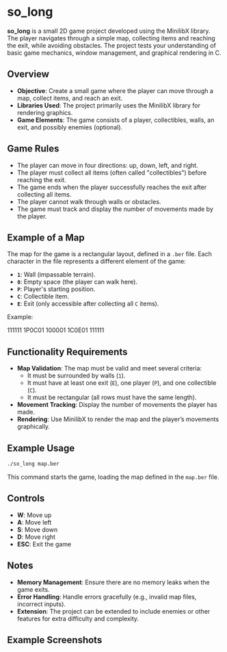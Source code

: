 # so_long

**so_long** is a small 2D game project developed using the MinilibX library. The player navigates through a simple map, collecting items and reaching the exit, while avoiding obstacles. The project tests your understanding of basic game mechanics, window management, and graphical rendering in C.

## Overview

- **Objective**: Create a small game where the player can move through a map, collect items, and reach an exit.
- **Libraries Used**: The project primarily uses the MinilibX library for rendering graphics.
- **Game Elements**: The game consists of a player, collectibles, walls, an exit, and possibly enemies (optional).

## Game Rules

- The player can move in four directions: up, down, left, and right.
- The player must collect all items (often called "collectibles") before reaching the exit.
- The game ends when the player successfully reaches the exit after collecting all items.
- The player cannot walk through walls or obstacles.
- The game must track and display the number of movements made by the player.

## Example of a Map

The map for the game is a rectangular layout, defined in a `.ber` file. Each character in the file represents a different element of the game:

- **`1`**: Wall (impassable terrain).
- **`0`**: Empty space (the player can walk here).
- **`P`**: Player's starting position.
- **`C`**: Collectible item.
- **`E`**: Exit (only accessible after collecting all `C` items).
  
Example:

111111
1P0C01
100001
1C0E01
111111


## Functionality Requirements

- **Map Validation**: The map must be valid and meet several criteria:
  - It must be surrounded by walls (`1`).
  - It must have at least one exit (`E`), one player (`P`), and one collectible (`C`).
  - It must be rectangular (all rows must have the same length).
- **Movement Tracking**: Display the number of movements the player has made.
- **Rendering**: Use MinilibX to render the map and the player’s movements graphically.
  
## Example Usage

```bash
./so_long map.ber
```
This command starts the game, loading the map defined in the `map.ber` file.

## Controls

- **W**: Move up
- **A**: Move left
- **S**: Move down
- **D**: Move right
- **ESC**: Exit the game

## Notes

- **Memory Management**: Ensure there are no memory leaks when the game exits.
- **Error Handling**: Handle errors gracefully (e.g., invalid map files, incorrect inputs).
- **Extension**: The project can be extended to include enemies or other features for extra difficulty and complexity.

## Example Screenshots
